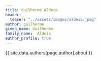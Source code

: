 ```yaml
---
title: Guilherme Aldeia
header:
  teaser: "../assets/images/aldeia.jpeg"
author: guilherme
given_name: Guilherme
family_name:  Aldeia
author_profile: true
---
```


{{ site.data.authors[page.author].about }}